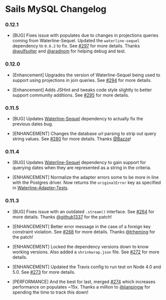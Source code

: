 # Sails MySQL Changelog

### 0.12.1

* [BUG] Fixes issue with populates due to changes in projections queries coming from Waterline-Sequel. Updated the `waterline-sequel` dependency to `0.6.2` to fix. See [#297](https://github.com/balderdashy/sails-mysql/issues/297) for more details. Thanks [@wulfsolter](https://github.com/wulfsolter) and [@aradnom](https://github.com/aradnom) for helping debug and test.

### 0.12.0

* [Enhancement] Upgrades the version of Waterline-Sequel being used to support using projections in join queries. See [#294](https://github.com/balderdashy/sails-mysql/pull/294) for more details.

* [Enhancement] Adds JSHint and tweaks code style slightly to better support community additions. See [#295](https://github.com/balderdashy/sails-mysql/pull/295) for more details.

### 0.11.5

* [BUG] Updates [Waterline-Sequel](https://github.com/balderdashy/waterline-sequel) dependency to actually fix the previous dates bug.

* [ENHANCEMENT] Changes the database url parsing to strip out query string values. See [#280](https://github.com/balderdashy/sails-mysql/pull/280) for more details. Thanks [@Bazze](https://github.com/Bazze)!

### 0.11.4

* [BUG] Updates [Waterline-Sequel](https://github.com/balderdashy/waterline-sequel) dependency to gain support for querying dates when they are represented as a string in the criteria.

* [ENHANCEMENT] Normalize the adapter errors some to be more in line with the Postgres driver. Now returns the `originalError` key as specified in [Waterline-Adapter-Tests](https://github.com/balderdashy/waterline-adapter-tests/pull/89).

### 0.11.3

* [BUG] Fixes issue with an outdated `.stream()` interface. See [#264](https://github.com/balderdashy/sails-mysql/pull/264) for more details. Thanks [@github1337](https://github.com/github1337) for the patch!

* [ENHANCEMENT] Better error message in the case of a foreign key constraint violation. See [#268](https://github.com/balderdashy/sails-mysql/pull/268) for more details. Thanks [@trheming](https://github.com/trheming) for the patch!

* [ENHANCEMENT] Locked the dependency versions down to know working versions. Also added a `shrinkwrap.json` file. See [#272](https://github.com/balderdashy/sails-mysql/pull/272) for more details.

* [ENHANCEMENT] Updated the Travis config to run test on Node 4.0 and 5.0. See [#273](https://github.com/balderdashy/sails-mysql/pull/273) for more details.

* [PERFORMANCE] And the best for last, merged [#274](https://github.com/balderdashy/sails-mysql/pull/274) which increases performance on populates ~15x. Thanks a million to [@jianpingw](https://github.com/jianpingw) for spending the time to track this down!
